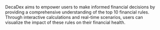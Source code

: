 DecaDex aims to empower users to make informed financial decisions by providing a comprehensive understanding of the top 10 financial rules. Through interactive calculations and real-time scenarios, users can visualize the impact of these rules on their financial health.
